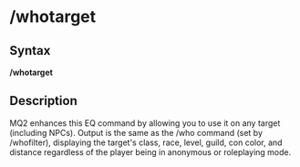# /whotarget

## Syntax

**/whotarget**

## Description

MQ2 enhances this EQ command by allowing you to use it on any target (including NPCs\). Output is the same as the /who command \(set by /whofilter), displaying the target's class, race, level, guild, con color, and distance regardless of the player being in anonymous or roleplaying mode.
